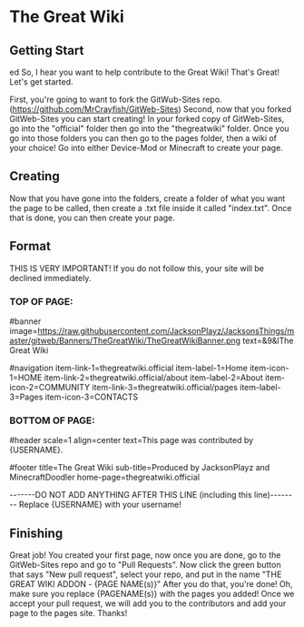 # The Great Wiki

## Getting Start
ed
So, I hear you want to help contribute to the Great Wiki! That's Great! Let's get started.



First, you're going to want to fork the GitWub-Sites repo. (https://github.com/MrCrayfish/GitWeb-Sites)
Second, now that you forked GitWeb-Sites you can start creating! In your forked copy of GitWeb-Sites, go into the "official" folder then go into the "thegreatwiki" folder.
Once you go into those folders you can then go to the pages folder, then a wiki of your choice! Go into either Device-Mod or Minecraft to create your page.

## Creating
Now that you have gone into the folders, create a folder of what you want the page to be called, then create a .txt file inside it called "index.txt". Once that is done, you can then create your page.

## Format
THIS IS VERY IMPORTANT! If you do not follow this, your site will be declined immediately.

### TOP OF PAGE:

#banner
image=https://raw.githubusercontent.com/JacksonPlayz/JacksonsThings/master/gitweb/Banners/TheGreatWiki/TheGreatWikiBanner.png
text=&9&lThe Great Wiki


#navigation
item-link-1=thegreatwiki.official
item-label-1=Home
item-icon-1=HOME
item-link-2=thegreatwiki.official/about
item-label-2=About
item-icon-2=COMMUNITY
item-link-3=thegreatwiki.official/pages
item-label-3=Pages
item-icon-3=CONTACTS

### BOTTOM OF PAGE:

#header
scale=1
align=center
text=This page was contributed by {USERNAME}.

#footer
title=The Great Wiki
sub-title=Produced by JacksonPlayz and MinecraftDoodler
home-page=thegreatwiki.official

-------DO NOT ADD ANYTHING AFTER THIS LINE (including this line)--------
Replace {USERNAME} with your username!

## Finishing
Great job! You created your first page, now once you are done, go to the GitWeb-Sites repo and go to "Pull Requests". Now click the green button that says "New pull request", select your repo, and put in the name "THE GREAT WIKI ADDON - {PAGE NAME(s)}"
After you do that, you're done! Oh, make sure you replace {PAGENAME(s)} with the pages you added! Once we accept your pull request, we will add you to the contributors and add your page to the pages site. Thanks!